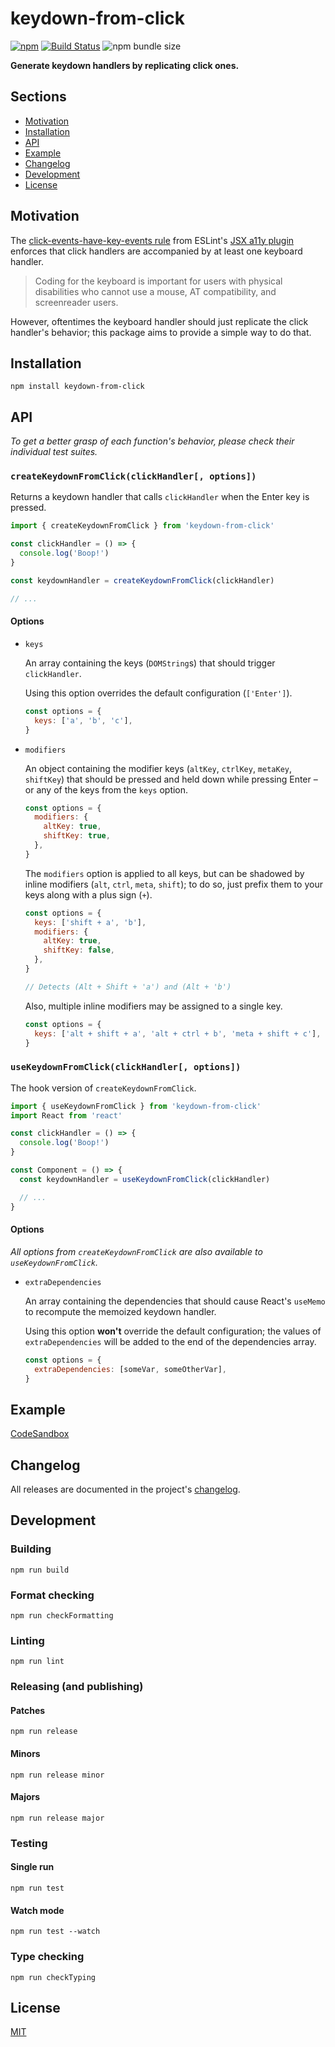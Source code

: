# keydown-from-click

[![npm](https://img.shields.io/npm/v/keydown-from-click.svg)](https://www.npmjs.com/package/keydown-from-click) [![Build Status](https://travis-ci.org/alcar/keydown-from-click.svg?branch=master)](https://travis-ci.org/alcar/keydown-from-click) ![npm bundle size](https://img.shields.io/bundlephobia/minzip/keydown-from-click)

**Generate keydown handlers by replicating click ones.**

## Sections

- [Motivation](#motivation)
- [Installation](#installation)
- [API](#api)
- [Example](#example)
- [Changelog](#changelog)
- [Development](#development)
- [License](#license)

## Motivation

The [click-events-have-key-events rule](https://github.com/evcohen/eslint-plugin-jsx-a11y/blob/HEAD/docs/rules/click-events-have-key-events.md) from ESLint's [JSX a11y plugin](https://github.com/evcohen/eslint-plugin-jsx-a11y) enforces that click handlers are accompanied by at least one keyboard handler.

> Coding for the keyboard is important for users with physical disabilities who cannot use a mouse, AT compatibility, and screenreader users.

However, oftentimes the keyboard handler should just replicate the click handler's behavior; this package aims to provide a simple way to do that.

## Installation

```
npm install keydown-from-click
```

## API

_To get a better grasp of each function's behavior, please check their individual test suites._

### `createKeydownFromClick(clickHandler[, options])`

Returns a keydown handler that calls `clickHandler` when the Enter key is pressed.

```js
import { createKeydownFromClick } from 'keydown-from-click'

const clickHandler = () => {
  console.log('Boop!')
}

const keydownHandler = createKeydownFromClick(clickHandler)

// ...
```

#### Options

- `keys`

  An array containing the keys (`DOMString`s) that should trigger `clickHandler`.

  Using this option overrides the default configuration (`['Enter']`).

  ```js
  const options = {
    keys: ['a', 'b', 'c'],
  }
  ```

- `modifiers`

  An object containing the modifier keys (`altKey`, `ctrlKey`, `metaKey`, `shiftKey`) that should be pressed and held down while pressing Enter – or any of the keys from the `keys` option.

  ```js
  const options = {
    modifiers: {
      altKey: true,
      shiftKey: true,
    },
  }
  ```

  The `modifiers` option is applied to all keys, but can be shadowed by inline modifiers (`alt`, `ctrl`, `meta`, `shift`); to do so, just prefix them to your keys along with a plus sign (`+`).

  ```js
  const options = {
    keys: ['shift + a', 'b'],
    modifiers: {
      altKey: true,
      shiftKey: false,
    },
  }

  // Detects (Alt + Shift + 'a') and (Alt + 'b')
  ```

  Also, multiple inline modifiers may be assigned to a single key.

  ```js
  const options = {
    keys: ['alt + shift + a', 'alt + ctrl + b', 'meta + shift + c'],
  }
  ```

### `useKeydownFromClick(clickHandler[, options])`

The hook version of `createKeydownFromClick`.

```js
import { useKeydownFromClick } from 'keydown-from-click'
import React from 'react'

const clickHandler = () => {
  console.log('Boop!')
}

const Component = () => {
  const keydownHandler = useKeydownFromClick(clickHandler)

  // ...
}
```

#### Options

_All options from `createKeydownFromClick` are also available to `useKeydownFromClick`._

- `extraDependencies`

  An array containing the dependencies that should cause React's `useMemo` to recompute the memoized keydown handler.

  Using this option **won't** override the default configuration; the values of `extraDependencies` will be added to the end of the dependencies array.

  ```js
  const options = {
    extraDependencies: [someVar, someOtherVar],
  }
  ```

## Example

[CodeSandbox](https://codesandbox.io/s/keydown-from-click-example-rwsxk)

## Changelog

All releases are documented in the project's [changelog](/CHANGELOG.md).

## Development

### Building

```
npm run build
```

### Format checking

```
npm run checkFormatting
```

### Linting

```
npm run lint
```

### Releasing (and publishing)

#### Patches

```
npm run release
```

#### Minors

```
npm run release minor
```

#### Majors

```
npm run release major
```

### Testing

#### Single run

```
npm run test
```

#### Watch mode

```
npm run test --watch
```

### Type checking

```
npm run checkTyping
```

## License

[MIT](/LICENSE)
